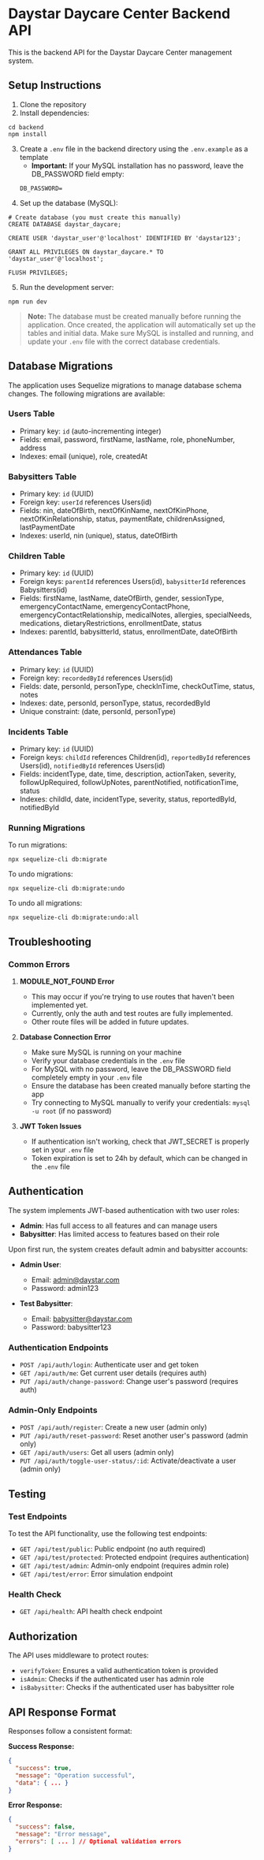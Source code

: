 # Daystar Daycare Center Backend API

This is the backend API for the Daystar Daycare Center management system.

## Setup Instructions

1. Clone the repository
2. Install dependencies:
```
cd backend
npm install
```
3. Create a `.env` file in the backend directory using the `.env.example` as a template
   - **Important:** If your MySQL installation has no password, leave the DB_PASSWORD field empty:
   ```
   DB_PASSWORD=
   ```
4. Set up the database (MySQL):
```
# Create database (you must create this manually)
CREATE DATABASE daystar_daycare;

CREATE USER 'daystar_user'@'localhost' IDENTIFIED BY 'daystar123';

GRANT ALL PRIVILEGES ON daystar_daycare.* TO 'daystar_user'@'localhost';

FLUSH PRIVILEGES;
```
5. Run the development server:
```
npm run dev
```

> **Note:** The database must be created manually before running the application. Once created, the application will automatically set up the tables and initial data. Make sure MySQL is installed and running, and update your `.env` file with the correct database credentials.

## Database Migrations

The application uses Sequelize migrations to manage database schema changes. The following migrations are available:

### Users Table
- Primary key: `id` (auto-incrementing integer)
- Fields: email, password, firstName, lastName, role, phoneNumber, address
- Indexes: email (unique), role, createdAt

### Babysitters Table
- Primary key: `id` (UUID)
- Foreign key: `userId` references Users(id)
- Fields: nin, dateOfBirth, nextOfKinName, nextOfKinPhone, nextOfKinRelationship, status, paymentRate, childrenAssigned, lastPaymentDate
- Indexes: userId, nin (unique), status, dateOfBirth

### Children Table
- Primary key: `id` (UUID)
- Foreign keys: `parentId` references Users(id), `babysitterId` references Babysitters(id)
- Fields: firstName, lastName, dateOfBirth, gender, sessionType, emergencyContactName, emergencyContactPhone, emergencyContactRelationship, medicalNotes, allergies, specialNeeds, medications, dietaryRestrictions, enrollmentDate, status
- Indexes: parentId, babysitterId, status, enrollmentDate, dateOfBirth

### Attendances Table
- Primary key: `id` (UUID)
- Foreign key: `recordedById` references Users(id)
- Fields: date, personId, personType, checkInTime, checkOutTime, status, notes
- Indexes: date, personId, personType, status, recordedById
- Unique constraint: (date, personId, personType)

### Incidents Table
- Primary key: `id` (UUID)
- Foreign keys: `childId` references Children(id), `reportedById` references Users(id), `notifiedById` references Users(id)
- Fields: incidentType, date, time, description, actionTaken, severity, followUpRequired, followUpNotes, parentNotified, notificationTime, status
- Indexes: childId, date, incidentType, severity, status, reportedById, notifiedById

### Running Migrations

To run migrations:
```
npx sequelize-cli db:migrate
```

To undo migrations:
```
npx sequelize-cli db:migrate:undo
```

To undo all migrations:
```
npx sequelize-cli db:migrate:undo:all
```

## Troubleshooting

### Common Errors

1. **MODULE_NOT_FOUND Error**
   - This may occur if you're trying to use routes that haven't been implemented yet.
   - Currently, only the auth and test routes are fully implemented.
   - Other route files will be added in future updates.

2. **Database Connection Error**
   - Make sure MySQL is running on your machine
   - Verify your database credentials in the `.env` file
   - For MySQL with no password, leave the DB_PASSWORD field completely empty in your `.env` file
   - Ensure the database has been created manually before starting the app
   - Try connecting to MySQL manually to verify your credentials: `mysql -u root` (if no password)

3. **JWT Token Issues**
   - If authentication isn't working, check that JWT_SECRET is properly set in your `.env` file
   - Token expiration is set to 24h by default, which can be changed in the `.env` file

## Authentication

The system implements JWT-based authentication with two user roles:

- **Admin**: Has full access to all features and can manage users
- **Babysitter**: Has limited access to features based on their role

Upon first run, the system creates default admin and babysitter accounts:

- **Admin User**:
  - Email: admin@daystar.com
  - Password: admin123

- **Test Babysitter**:
  - Email: babysitter@daystar.com
  - Password: babysitter123

### Authentication Endpoints

- `POST /api/auth/login`: Authenticate user and get token
- `GET /api/auth/me`: Get current user details (requires auth)
- `PUT /api/auth/change-password`: Change user's password (requires auth)

### Admin-Only Endpoints

- `POST /api/auth/register`: Create a new user (admin only)
- `PUT /api/auth/reset-password`: Reset another user's password (admin only)
- `GET /api/auth/users`: Get all users (admin only)
- `PUT /api/auth/toggle-user-status/:id`: Activate/deactivate a user (admin only)

## Testing

### Test Endpoints

To test the API functionality, use the following test endpoints:

- `GET /api/test/public`: Public endpoint (no auth required)
- `GET /api/test/protected`: Protected endpoint (requires authentication)
- `GET /api/test/admin`: Admin-only endpoint (requires admin role)
- `GET /api/test/error`: Error simulation endpoint

### Health Check

- `GET /api/health`: API health check endpoint

## Authorization

The API uses middleware to protect routes:

- `verifyToken`: Ensures a valid authentication token is provided
- `isAdmin`: Checks if the authenticated user has admin role
- `isBabysitter`: Checks if the authenticated user has babysitter role

## API Response Format

Responses follow a consistent format:

**Success Response:**
```json
{
  "success": true,
  "message": "Operation successful",
  "data": { ... }
}
```

**Error Response:**
```json
{
  "success": false,
  "message": "Error message",
  "errors": [ ... ] // Optional validation errors
}
```

